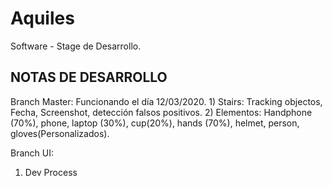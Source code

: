 # Aquiles

Software - Stage de Desarrollo.

## NOTAS DE DESARROLLO

Branch Master:
  Funcionando el día 12/03/2020.
    1) Stairs: Tracking objectos, Fecha, Screenshot, detección falsos positivos.
    2) Elementos: Handphone (70%), phone, laptop (30%), cup(20%), hands (70%), helmet, person, gloves(Personalizados).
    
Branch UI:
  1) Dev Process
  
